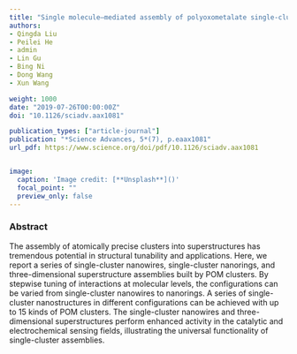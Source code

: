 ```yaml
---
title: "Single molecule–mediated assembly of polyoxometalate single-cluster rings and their three-dimensional superstructures"
authors:
- Qingda Liu
- Peilei He
- admin
- Lin Gu
- Bing Ni
- Dong Wang
- Xun Wang

weight: 1000
date: "2019-07-26T00:00:00Z"
doi: "10.1126/sciadv.aax1081"

publication_types: ["article-journal"]
publication: "*Science Advances, 5*(7), p.eaax1081"
url_pdf: https://www.science.org/doi/pdf/10.1126/sciadv.aax1081


image:
  caption: 'Image credit: [**Unsplash**]()'
  focal_point: ""
  preview_only: false
---
```


### Abstract 
The assembly of atomically precise clusters into superstructures has tremendous potential in structural tunability and applications. Here, we report a series of single-cluster nanowires, single-cluster nanorings, and three-dimensional superstructure assemblies built by POM clusters. By stepwise tuning of interactions at molecular levels, the configurations can be varied from single-cluster nanowires to nanorings. A series of single-cluster nanostructures in different configurations can be achieved with up to 15 kinds of POM clusters. The single-cluster nanowires and three-dimensional superstructures perform enhanced activity in the catalytic and electrochemical sensing fields, illustrating the universal functionality of single-cluster assemblies.
